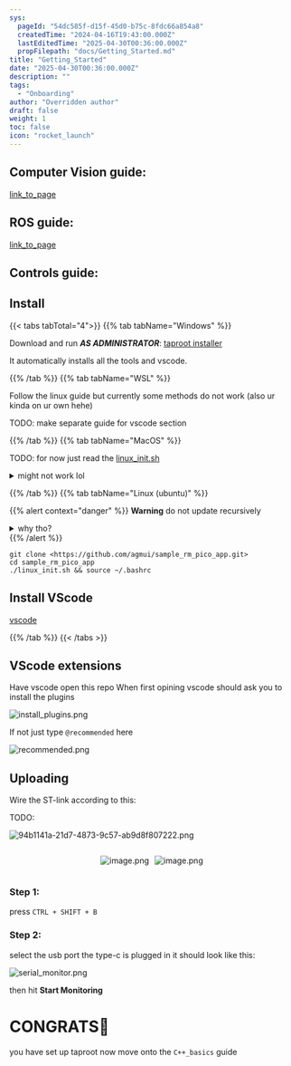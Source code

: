 ```yaml
---
sys:
  pageId: "54dc585f-d15f-45d0-b75c-8fdc66a854a8"
  createdTime: "2024-04-16T19:43:00.000Z"
  lastEditedTime: "2025-04-30T00:36:00.000Z"
  propFilepath: "docs/Getting_Started.md"
title: "Getting_Started"
date: "2025-04-30T00:36:00.000Z"
description: ""
tags:
  - "Onboarding"
author: "Overridden author"
draft: false
weight: 1
toc: false
icon: "rocket_launch"
---
```


## Computer Vision guide:

[link_to_page](86d45bc0-388b-4d26-8848-44f255f73d0e)

## ROS guide:

[link_to_page](3c76c1de-ec8f-46d6-8b0a-294005edc2d5)

## Controls guide:

## Install

{{< tabs tabTotal="4">}}
{{% tab tabName="Windows" %}}

Download and run _**AS ADMINISTRATOR**_: [taproot installer](https://github.com/Thornbots/TeachingFreshies/releases/tag/1.0)

It automatically installs all the tools and vscode.

{{% /tab %}}
{{% tab tabName="WSL" %}}

Follow the linux guide but currently some methods do not work (also ur kinda on ur own hehe)

TODO: make separate guide for vscode section

{{% /tab %}}
{{% tab tabName="MacOS" %}}

TODO: for now just read the [linux_init.sh](https://github.com/agmui/sample_rm_pico_app/blob/main/linux_init.sh)

<details>
<summary>might not work lol</summary>

`brew install libusb pkg-config`

Next install: [vscode](https://code.visualstudio.com/Download)

</details>

{{% /tab %}}
{{% tab tabName="Linux (ubuntu)" %}}

{{% alert context="danger" %}}
**Warning** do not update recursively
<details>
<summary>why tho?</summary>
There are some submodules that may go on for a while (like tinyusb) and I highly
recommend you don't need to get them.
If you want to see what submodules I update just look in `linux_init.sh`
</details>
{{% /alert %}}

```shell
git clone <https://github.com/agmui/sample_rm_pico_app.git>
cd sample_rm_pico_app
./linux_init.sh && source ~/.bashrc
```

## Install VScode

[vscode](https://code.visualstudio.com/Download)

{{% /tab %}}
{{< /tabs >}}

## VScode extensions

Have vscode open this repo
When first opining vscode should ask you to install the plugins

![install_plugins.png](https://prod-files-secure.s3.us-west-2.amazonaws.com/d518164a-d88e-44d1-a4ee-3adb3bd8bce0/89bd30f0-1825-4e77-867b-0a41ce370880/install_plugins.png?X-Amz-Algorithm=AWS4-HMAC-SHA256&X-Amz-Content-Sha256=UNSIGNED-PAYLOAD&X-Amz-Credential=ASIAZI2LB466XG7QXS5O%2F20250614%2Fus-west-2%2Fs3%2Faws4_request&X-Amz-Date=20250614T022626Z&X-Amz-Expires=3600&X-Amz-Security-Token=IQoJb3JpZ2luX2VjEDkaCXVzLXdlc3QtMiJHMEUCIE5z0%2BHnPMGA9qp4xBg9qV67IDt9V3%2FIeCxkVr5%2BU3ZoAiEAluOHTRFR7bgEsdmaFZyLGWBeR7W0kc0UpTwT3KRSMLUq%2FwMIIhAAGgw2Mzc0MjMxODM4MDUiDKJvH0YWz3%2Fc26a%2BPCrcA7AcCotETq5XzzaPpiivNijg%2B1wbgMhct%2FmD4FlYxeYtQQrlKbNrWxzcK6p0nOetluWdO7xb9%2FaIThD8A8PgqI8t80i56hGr%2FGfE%2BVbP67Dgfpd2r7YBxXkPI%2BZCdDDRVpXYX8qlk89QfI8LA8JMpBn%2BrnKAuN0tXh0Zk8E28sxVx3gHJ2xbLgs5zgPbj9JTxs%2FVCJcBwYMSvuTtlAaIz27Vq4qhUesEdSWlfDfPFEVs57C1H4eT8rswzEt0rwpFEo3MHciKejRGK3rdp8lnR3lcrJrWSeigR33NBIigfByVCAVhrV61zo%2FCxs2UUvVsuLRaZcsAL4RpyoH0EDjN6GhBxNxfplsYEi74KsJJ%2FJx2AsUnGsB4S65pkhwaAOzezn0LCD8kY7JYSCqmQN2NnjcakeVmhzQMHiXYAygmdNrgvjC5PkRcL64dKIlV2b%2BtHz89UHwgqLFyDZ7mBn%2FaJvjxgz5S6I0%2B83aWbt2DjMwwisBNTHolBLUx0p%2Fy9ROFnvPRIycmobWW6ueh35fssVjXkC3ayo%2B1qFhjnSBBP5iWnM4b5LGGEaQTqmm%2BdK9AseOs%2BkkUPC%2FlIfWrVh%2BfNtjQ77vrCFI%2FKWl1s8nxS18V3dqXekuXhO%2BOgYziMOCMs8IGOqUBJXgCN1Qlx4i%2F82o4EGtRLu4iPeAFP5obv1HOkBQYfeG6%2Bk5t2eEuqXLmjAi4LNIAO15DK%2FIJCDpDJzr%2F2uzveO1yTn8h3nsd5HDpDmZZHfxPdTNY3d4Fi6Y8uylVjrWPjaT8g%2Fl7%2BpITlzt8ZOwQ1yp5qB%2ButXoBts8Xywhk6P0PofJTMFJPHijZwatfo98V6MX4RxwesvgBBs5rjhuoAOLpWJTz&X-Amz-Signature=1cd55bae2ec1bb611cd9085174fc0afc68964da6851c5fdaa381e6e5bc38be44&X-Amz-SignedHeaders=host&x-amz-checksum-mode=ENABLED&x-id=GetObject)

If not just type `@recommended` here  

![recommended.png](https://prod-files-secure.s3.us-west-2.amazonaws.com/d518164a-d88e-44d1-a4ee-3adb3bd8bce0/61e661e9-5d85-4dfc-be0d-8d2097a5e793/recommended.png?X-Amz-Algorithm=AWS4-HMAC-SHA256&X-Amz-Content-Sha256=UNSIGNED-PAYLOAD&X-Amz-Credential=ASIAZI2LB466XG7QXS5O%2F20250614%2Fus-west-2%2Fs3%2Faws4_request&X-Amz-Date=20250614T022626Z&X-Amz-Expires=3600&X-Amz-Security-Token=IQoJb3JpZ2luX2VjEDkaCXVzLXdlc3QtMiJHMEUCIE5z0%2BHnPMGA9qp4xBg9qV67IDt9V3%2FIeCxkVr5%2BU3ZoAiEAluOHTRFR7bgEsdmaFZyLGWBeR7W0kc0UpTwT3KRSMLUq%2FwMIIhAAGgw2Mzc0MjMxODM4MDUiDKJvH0YWz3%2Fc26a%2BPCrcA7AcCotETq5XzzaPpiivNijg%2B1wbgMhct%2FmD4FlYxeYtQQrlKbNrWxzcK6p0nOetluWdO7xb9%2FaIThD8A8PgqI8t80i56hGr%2FGfE%2BVbP67Dgfpd2r7YBxXkPI%2BZCdDDRVpXYX8qlk89QfI8LA8JMpBn%2BrnKAuN0tXh0Zk8E28sxVx3gHJ2xbLgs5zgPbj9JTxs%2FVCJcBwYMSvuTtlAaIz27Vq4qhUesEdSWlfDfPFEVs57C1H4eT8rswzEt0rwpFEo3MHciKejRGK3rdp8lnR3lcrJrWSeigR33NBIigfByVCAVhrV61zo%2FCxs2UUvVsuLRaZcsAL4RpyoH0EDjN6GhBxNxfplsYEi74KsJJ%2FJx2AsUnGsB4S65pkhwaAOzezn0LCD8kY7JYSCqmQN2NnjcakeVmhzQMHiXYAygmdNrgvjC5PkRcL64dKIlV2b%2BtHz89UHwgqLFyDZ7mBn%2FaJvjxgz5S6I0%2B83aWbt2DjMwwisBNTHolBLUx0p%2Fy9ROFnvPRIycmobWW6ueh35fssVjXkC3ayo%2B1qFhjnSBBP5iWnM4b5LGGEaQTqmm%2BdK9AseOs%2BkkUPC%2FlIfWrVh%2BfNtjQ77vrCFI%2FKWl1s8nxS18V3dqXekuXhO%2BOgYziMOCMs8IGOqUBJXgCN1Qlx4i%2F82o4EGtRLu4iPeAFP5obv1HOkBQYfeG6%2Bk5t2eEuqXLmjAi4LNIAO15DK%2FIJCDpDJzr%2F2uzveO1yTn8h3nsd5HDpDmZZHfxPdTNY3d4Fi6Y8uylVjrWPjaT8g%2Fl7%2BpITlzt8ZOwQ1yp5qB%2ButXoBts8Xywhk6P0PofJTMFJPHijZwatfo98V6MX4RxwesvgBBs5rjhuoAOLpWJTz&X-Amz-Signature=3ea45165171b2dd33697092aad30cb70b22778678f4a42499053def84dd186b4&X-Amz-SignedHeaders=host&x-amz-checksum-mode=ENABLED&x-id=GetObject)

## Uploading

Wire the ST-link according to this:

TODO:

![94b1141a-21d7-4873-9c57-ab9d8f807222.png](https://prod-files-secure.s3.us-west-2.amazonaws.com/d518164a-d88e-44d1-a4ee-3adb3bd8bce0/e5fad17d-ab82-4300-9f4c-505ab4b1202c/94b1141a-21d7-4873-9c57-ab9d8f807222.png?X-Amz-Algorithm=AWS4-HMAC-SHA256&X-Amz-Content-Sha256=UNSIGNED-PAYLOAD&X-Amz-Credential=ASIAZI2LB466XG7QXS5O%2F20250614%2Fus-west-2%2Fs3%2Faws4_request&X-Amz-Date=20250614T022626Z&X-Amz-Expires=3600&X-Amz-Security-Token=IQoJb3JpZ2luX2VjEDkaCXVzLXdlc3QtMiJHMEUCIE5z0%2BHnPMGA9qp4xBg9qV67IDt9V3%2FIeCxkVr5%2BU3ZoAiEAluOHTRFR7bgEsdmaFZyLGWBeR7W0kc0UpTwT3KRSMLUq%2FwMIIhAAGgw2Mzc0MjMxODM4MDUiDKJvH0YWz3%2Fc26a%2BPCrcA7AcCotETq5XzzaPpiivNijg%2B1wbgMhct%2FmD4FlYxeYtQQrlKbNrWxzcK6p0nOetluWdO7xb9%2FaIThD8A8PgqI8t80i56hGr%2FGfE%2BVbP67Dgfpd2r7YBxXkPI%2BZCdDDRVpXYX8qlk89QfI8LA8JMpBn%2BrnKAuN0tXh0Zk8E28sxVx3gHJ2xbLgs5zgPbj9JTxs%2FVCJcBwYMSvuTtlAaIz27Vq4qhUesEdSWlfDfPFEVs57C1H4eT8rswzEt0rwpFEo3MHciKejRGK3rdp8lnR3lcrJrWSeigR33NBIigfByVCAVhrV61zo%2FCxs2UUvVsuLRaZcsAL4RpyoH0EDjN6GhBxNxfplsYEi74KsJJ%2FJx2AsUnGsB4S65pkhwaAOzezn0LCD8kY7JYSCqmQN2NnjcakeVmhzQMHiXYAygmdNrgvjC5PkRcL64dKIlV2b%2BtHz89UHwgqLFyDZ7mBn%2FaJvjxgz5S6I0%2B83aWbt2DjMwwisBNTHolBLUx0p%2Fy9ROFnvPRIycmobWW6ueh35fssVjXkC3ayo%2B1qFhjnSBBP5iWnM4b5LGGEaQTqmm%2BdK9AseOs%2BkkUPC%2FlIfWrVh%2BfNtjQ77vrCFI%2FKWl1s8nxS18V3dqXekuXhO%2BOgYziMOCMs8IGOqUBJXgCN1Qlx4i%2F82o4EGtRLu4iPeAFP5obv1HOkBQYfeG6%2Bk5t2eEuqXLmjAi4LNIAO15DK%2FIJCDpDJzr%2F2uzveO1yTn8h3nsd5HDpDmZZHfxPdTNY3d4Fi6Y8uylVjrWPjaT8g%2Fl7%2BpITlzt8ZOwQ1yp5qB%2ButXoBts8Xywhk6P0PofJTMFJPHijZwatfo98V6MX4RxwesvgBBs5rjhuoAOLpWJTz&X-Amz-Signature=8613ceda28ad922e4b11b1917a9f4b7ab843f7289dd6fcaa7f232eb0fc2cbe90&X-Amz-SignedHeaders=host&x-amz-checksum-mode=ENABLED&x-id=GetObject)

<div style="display: flex;flex-direction: row; column-gap:10px; max-width: 630px;justify-content: center;">
<div>

![image.png](https://prod-files-secure.s3.us-west-2.amazonaws.com/d518164a-d88e-44d1-a4ee-3adb3bd8bce0/210ecb78-1116-4d7b-b9b7-2292f66fa2c2/image.png?X-Amz-Algorithm=AWS4-HMAC-SHA256&X-Amz-Content-Sha256=UNSIGNED-PAYLOAD&X-Amz-Credential=ASIAZI2LB4665RGOZ2CU%2F20250614%2Fus-west-2%2Fs3%2Faws4_request&X-Amz-Date=20250614T022628Z&X-Amz-Expires=3600&X-Amz-Security-Token=IQoJb3JpZ2luX2VjEDkaCXVzLXdlc3QtMiJHMEUCIQDpa0zKB5tLKq4ap%2BepbPemClf8NpnEpyHsAseL0GHCcQIgfdYvX%2FiX70a8lI8TCiYrNm9Lhj01DDJ48aMOLifNBKAq%2FwMIIhAAGgw2Mzc0MjMxODM4MDUiDAn%2FxL2AJ3HslvTO3yrcA%2BZaBk5%2BO%2B0y%2FLmEYUMNBl2j0qi6oC3H1RvD56V%2B1MkguG84J1Fo02h2j5J5%2FIAEvemyUkoGcn7lKaM6SeJnKfVuHh4ixJVJrO9sLyjowPZa1v7Xq%2BpUswOndNSPXeuasK5teDFbs6YK8gcA1Th4uhegbxo6%2FhyM6KDvntUpGgOt%2BsrvmcCEcvWQeFfzJwGFiqKm1SJgqqytLMWf9Ou0Mwyp0PBVB%2BCuXtpoywBqRzddfAxRp7bUBUsG1vz1%2B9p99lBUpS2b5tzBkHc2IOO%2FqBjsIfUl1gC%2B37uufdntoPC123T4kOjbUhMoQR1hUxub4nweBNP7nGsda%2BEPz45Hg2yUn1ZryDGOHbpCvls9DVWAevatlHGohBut4XNH7e1cJFdBfkBtWrWP5Evb892cnJnCV7cvtvScMz2B2qlzhu56pmcvjvYl0GLjOf2jfWmIBhjuRhrSDqZbLpmI80u9wy2txrHiPlgw7mefQz9e0L5%2FmRTNCUJIbTrsEhZRg%2FOudPGuNgqto9%2FQFM%2Bf2H96sXeqhEWFKRPwESW3ZEpMosmtqlXEOp8F32DV%2BUDF5qGAYM2%2B7vqh9Przu0hncjpKcocNyp6Ikf9IVNom3iJbhFnNcwFYg3RROdMQQE5gMNeMs8IGOqUBqRb4YRyzT2pZ6qD3cN0SRCwAPprBxTJfJ2CFTTWcQ6dfgR2nLPZ31ePEBVKypyLWn6S9S31lAdS%2FisE04SsG%2FrL%2FFfwI%2FWKMdW8Jx03CoJxUxoEZpvXNt5G87oDJbsgchKvixWqpmRUoXF8bBLL66bDUN23rSdWAtBrihRBMfA0E6tgO75SYm%2Bf7DPMnPd7vKsJPr5%2BQdhWmPVurLY7erRXlCGd7&X-Amz-Signature=8845ec9a2bc1c82ec134e0aa731ffe625038e0de951ac4109a7062a575f8bd35&X-Amz-SignedHeaders=host&x-amz-checksum-mode=ENABLED&x-id=GetObject)

</div>
<div>

![image.png](https://prod-files-secure.s3.us-west-2.amazonaws.com/d518164a-d88e-44d1-a4ee-3adb3bd8bce0/33a0fd0f-8ca6-4a86-8e09-26e95ded1fff/image.png?X-Amz-Algorithm=AWS4-HMAC-SHA256&X-Amz-Content-Sha256=UNSIGNED-PAYLOAD&X-Amz-Credential=ASIAZI2LB4665WRYBG55%2F20250614%2Fus-west-2%2Fs3%2Faws4_request&X-Amz-Date=20250614T022628Z&X-Amz-Expires=3600&X-Amz-Security-Token=IQoJb3JpZ2luX2VjEDkaCXVzLXdlc3QtMiJHMEUCIBx1PfRsoVxf304asc6OYF%2F4Jx0VBzDbEw0iOuFUviLGAiEAqbsxNrug64EGje%2FUhRornzj4w4du%2BpL1BEQTknexumgq%2FwMIIhAAGgw2Mzc0MjMxODM4MDUiDHixaEEhH6F2wvLl9CrcA63MyhUbF41Re9z%2FQP%2FZVFc%2FmqAXJ3rHoXwqomLu%2B%2F%2BHnqT8d2cT4pXzAau871PCaFAa3sVRU8wnG%2FTA%2BkynvLvBT2mLVLVkbVVWwWUwO530BDi%2BlN1oybHWzHe1rIhKHBcIjje0LydUanGxdpTvxu73XsDlo6xG3cUPuVtnUG9mRwOeyimHwQt1T3Hhu%2BWYmQ4N0mn9MfAkvDdm9r8XJeqIm6XLJtbeb5oleBkyeSCWzYQVmFqBNgZk6YRCy9h%2BuLj21KTt0nes8pWcIM3tWlHQp6rjxuREMzZnM6zwIz%2ByZQO0C4KT7u1tIj2dFXeClu7BS9otRjluYvBkFBuUe2xXzAzBcMuimCjAb9U%2B84zekFVfGB6%2Fv0NDhOAHzxjRnXGh9r%2FTjLvGnSXQFqSecvQlAfQpcLbS8QvGEG645Jcra%2BRgrFK7WU%2Fviy9ku9QDB3vLqd1%2B4VAjEQ3qQkj2R3sPTpoiuDj6WazjhwPnXAuuFslZjHdhL6SwcF%2BMrtuauXmAozyU%2F3WLC81Ll0do3ADkosgXGSvf58zTETlippqLomXkIKVJAV2rTOlwsHtEO%2B%2B0ohy5Aqq0vSy0cdwRXpdSB3Qp%2B6PCgYiUY%2BzNwY2wJ6ohDrhb7fEavmSvMLuNs8IGOqUB34bEx3%2BGZQucN5g4oOO3D6nPjupvEAeisV2VJs7WytdlaZZq57AQCQmarenZJn%2BgerfHckQjY9g8Mo1CXLUwbty4zrrm22jNwUD%2F4SPY3wrp3iYeXD914QBAbsOawNEX6EfVHvWHILlKmXO4twU1VDM%2FteBSDtIuMm0JCboZdlSIBoXy%2BF8IS0Y184h%2BrnfAeQDZvrC07HjcBmi6%2F0xfXHIqijBB&X-Amz-Signature=3ff64d3ffa79b40c031f10dc1773091c63b85cd689e29e6108ade8ddc82ae7f4&X-Amz-SignedHeaders=host&x-amz-checksum-mode=ENABLED&x-id=GetObject)

</div>
</div>

### Step 1:

press `CTRL + SHIFT + B`

### Step 2:

select the usb port the type-c is plugged in it should look like this:

![serial_monitor.png](https://prod-files-secure.s3.us-west-2.amazonaws.com/d518164a-d88e-44d1-a4ee-3adb3bd8bce0/f03f4774-05d4-4393-b6a0-d5efb6d315ab/serial_monitor.png?X-Amz-Algorithm=AWS4-HMAC-SHA256&X-Amz-Content-Sha256=UNSIGNED-PAYLOAD&X-Amz-Credential=ASIAZI2LB466XG7QXS5O%2F20250614%2Fus-west-2%2Fs3%2Faws4_request&X-Amz-Date=20250614T022626Z&X-Amz-Expires=3600&X-Amz-Security-Token=IQoJb3JpZ2luX2VjEDkaCXVzLXdlc3QtMiJHMEUCIE5z0%2BHnPMGA9qp4xBg9qV67IDt9V3%2FIeCxkVr5%2BU3ZoAiEAluOHTRFR7bgEsdmaFZyLGWBeR7W0kc0UpTwT3KRSMLUq%2FwMIIhAAGgw2Mzc0MjMxODM4MDUiDKJvH0YWz3%2Fc26a%2BPCrcA7AcCotETq5XzzaPpiivNijg%2B1wbgMhct%2FmD4FlYxeYtQQrlKbNrWxzcK6p0nOetluWdO7xb9%2FaIThD8A8PgqI8t80i56hGr%2FGfE%2BVbP67Dgfpd2r7YBxXkPI%2BZCdDDRVpXYX8qlk89QfI8LA8JMpBn%2BrnKAuN0tXh0Zk8E28sxVx3gHJ2xbLgs5zgPbj9JTxs%2FVCJcBwYMSvuTtlAaIz27Vq4qhUesEdSWlfDfPFEVs57C1H4eT8rswzEt0rwpFEo3MHciKejRGK3rdp8lnR3lcrJrWSeigR33NBIigfByVCAVhrV61zo%2FCxs2UUvVsuLRaZcsAL4RpyoH0EDjN6GhBxNxfplsYEi74KsJJ%2FJx2AsUnGsB4S65pkhwaAOzezn0LCD8kY7JYSCqmQN2NnjcakeVmhzQMHiXYAygmdNrgvjC5PkRcL64dKIlV2b%2BtHz89UHwgqLFyDZ7mBn%2FaJvjxgz5S6I0%2B83aWbt2DjMwwisBNTHolBLUx0p%2Fy9ROFnvPRIycmobWW6ueh35fssVjXkC3ayo%2B1qFhjnSBBP5iWnM4b5LGGEaQTqmm%2BdK9AseOs%2BkkUPC%2FlIfWrVh%2BfNtjQ77vrCFI%2FKWl1s8nxS18V3dqXekuXhO%2BOgYziMOCMs8IGOqUBJXgCN1Qlx4i%2F82o4EGtRLu4iPeAFP5obv1HOkBQYfeG6%2Bk5t2eEuqXLmjAi4LNIAO15DK%2FIJCDpDJzr%2F2uzveO1yTn8h3nsd5HDpDmZZHfxPdTNY3d4Fi6Y8uylVjrWPjaT8g%2Fl7%2BpITlzt8ZOwQ1yp5qB%2ButXoBts8Xywhk6P0PofJTMFJPHijZwatfo98V6MX4RxwesvgBBs5rjhuoAOLpWJTz&X-Amz-Signature=8029449698313b8419bc2329ec5405b5961b07b098edc312e93b6398f4695fb9&X-Amz-SignedHeaders=host&x-amz-checksum-mode=ENABLED&x-id=GetObject)

then hit **Start Monitoring**

# CONGRATS🎉

you have set up taproot now move onto the `C++_basics` guide
